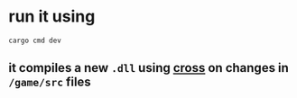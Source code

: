 # run it using
`cargo cmd dev`
## it compiles a new `.dll` using [cross](https://github.com/cross-rs/cross) on changes in `/game/src` files
